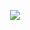 

<p align="center">
  <img src="https://github.com/spuknoize/slyblur/assets/118143365/31ebddd6-1f4e-4357-a252-a6b48bf74fd4"/>
</p>

